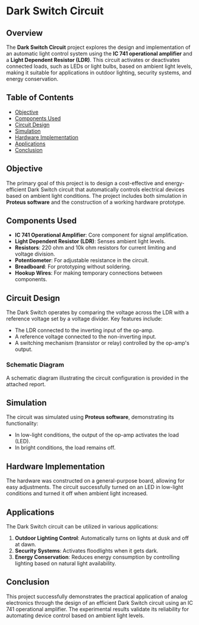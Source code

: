 # Dark Switch Circuit

## Overview
The **Dark Switch Circuit** project explores the design and implementation of an automatic light control system using the **IC 741 operational amplifier** and a **Light Dependent Resistor (LDR)**. This circuit activates or deactivates connected loads, such as LEDs or light bulbs, based on ambient light levels, making it suitable for applications in outdoor lighting, security systems, and energy conservation.

## Table of Contents
- [Objective](#objective)
- [Components Used](#components-used)
- [Circuit Design](#circuit-design)
- [Simulation](#simulation)
- [Hardware Implementation](#hardware-implementation)
- [Applications](#applications)
- [Conclusion](#conclusion)

## Objective
The primary goal of this project is to design a cost-effective and energy-efficient Dark Switch circuit that automatically controls electrical devices based on ambient light conditions. The project includes both simulation in **Proteus software** and the construction of a working hardware prototype.

## Components Used
- **IC 741 Operational Amplifier**: Core component for signal amplification.
- **Light Dependent Resistor (LDR)**: Senses ambient light levels.
- **Resistors**: 220 ohm and 10k ohm resistors for current limiting and voltage division.
- **Potentiometer**: For adjustable resistance in the circuit.
- **Breadboard**: For prototyping without soldering.
- **Hookup Wires**: For making temporary connections between components.

## Circuit Design
The Dark Switch operates by comparing the voltage across the LDR with a reference voltage set by a voltage divider. Key features include:
- The LDR connected to the inverting input of the op-amp.
- A reference voltage connected to the non-inverting input.
- A switching mechanism (transistor or relay) controlled by the op-amp's output.

### Schematic Diagram
A schematic diagram illustrating the circuit configuration is provided in the attached report.

## Simulation
The circuit was simulated using **Proteus software**, demonstrating its functionality:
- In low-light conditions, the output of the op-amp activates the load (LED).
- In bright conditions, the load remains off.

## Hardware Implementation
The hardware was constructed on a general-purpose board, allowing for easy adjustments. The circuit successfully turned on an LED in low-light conditions and turned it off when ambient light increased.

## Applications
The Dark Switch circuit can be utilized in various applications:
1. **Outdoor Lighting Control**: Automatically turns on lights at dusk and off at dawn.
2. **Security Systems**: Activates floodlights when it gets dark.
3. **Energy Conservation**: Reduces energy consumption by controlling lighting based on natural light availability.

## Conclusion
This project successfully demonstrates the practical application of analog electronics through the design of an efficient Dark Switch circuit using an IC 741 operational amplifier. The experimental results validate its reliability for automating device control based on ambient light levels.
